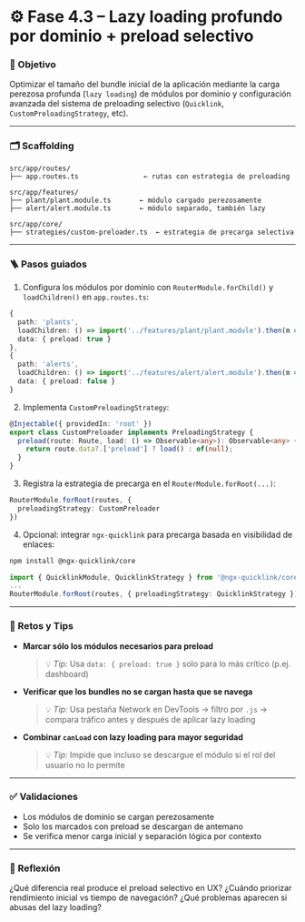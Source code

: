 # ⚙️ Fase 4.3 – Lazy loading profundo por dominio + preload selectivo

### 🎯 Objetivo

Optimizar el tamaño del bundle inicial de la aplicación mediante la carga perezosa profunda (`lazy loading`) de módulos por dominio y configuración avanzada del sistema de preloading selectivo (`Quicklink`, `CustomPreloadingStrategy`, etc).

---

### 🗂️ Scaffolding

```
src/app/routes/
├── app.routes.ts                ← rutas con estrategia de preloading

src/app/features/
├── plant/plant.module.ts       ← módulo cargado perezosamente
├── alert/alert.module.ts       ← módulo separado, también lazy

src/app/core/
├── strategies/custom-preloader.ts  ← estrategia de precarga selectiva
```

---

### 🪜 Pasos guiados

1. Configura los módulos por dominio con `RouterModule.forChild()` y `loadChildren()` en `app.routes.ts`:

```ts
{
  path: 'plants',
  loadChildren: () => import('../features/plant/plant.module').then(m => m.PlantModule),
  data: { preload: true }
},
{
  path: 'alerts',
  loadChildren: () => import('../features/alert/alert.module').then(m => m.AlertModule),
  data: { preload: false }
}
```

2. Implementa `CustomPreloadingStrategy`:

```ts
@Injectable({ providedIn: 'root' })
export class CustomPreloader implements PreloadingStrategy {
  preload(route: Route, load: () => Observable<any>): Observable<any> {
    return route.data?.['preload'] ? load() : of(null);
  }
}
```

3. Registra la estrategia de precarga en el `RouterModule.forRoot(...)`:

```ts
RouterModule.forRoot(routes, {
  preloadingStrategy: CustomPreloader
})
```

4. Opcional: integrar `ngx-quicklink` para precarga basada en visibilidad de enlaces:

```bash
npm install @ngx-quicklink/core
```

```ts
import { QuicklinkModule, QuicklinkStrategy } from '@ngx-quicklink/core';
...
RouterModule.forRoot(routes, { preloadingStrategy: QuicklinkStrategy })
```

---

### 🎯 Retos y Tips

* **Marcar sólo los módulos necesarios para preload**

  > 💡 *Tip:* Usa `data: { preload: true }` solo para lo más crítico (p.ej. dashboard)

* **Verificar que los bundles no se cargan hasta que se navega**

  > 💡 *Tip:* Usa pestaña Network en DevTools → filtro por `.js` → compara tráfico antes y después de aplicar lazy loading

* **Combinar `canLoad` con lazy loading para mayor seguridad**

  > 💡 *Tip:* Impide que incluso se descargue el módulo si el rol del usuario no lo permite

---

### ✅ Validaciones

* Los módulos de dominio se cargan perezosamente
* Solo los marcados con preload se descargan de antemano
* Se verifica menor carga inicial y separación lógica por contexto

---

### 💬 Reflexión

¿Qué diferencia real produce el preload selectivo en UX? ¿Cuándo priorizar rendimiento inicial vs tiempo de navegación? ¿Qué problemas aparecen si abusas del lazy loading?
